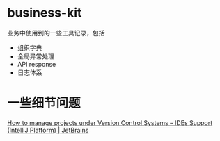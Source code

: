# business-kit

业务中使用到的一些工具记录，包括
- 组织字典
- 全局异常处理
- API response
- 日志体系

# 一些细节问题

[How to manage projects under Version Control Systems – IDEs Support (IntelliJ Platform) | JetBrains](https://intellij-support.jetbrains.com/hc/en-us/articles/206544839-How-to-manage-projects-under-Version-Control-Systems)

